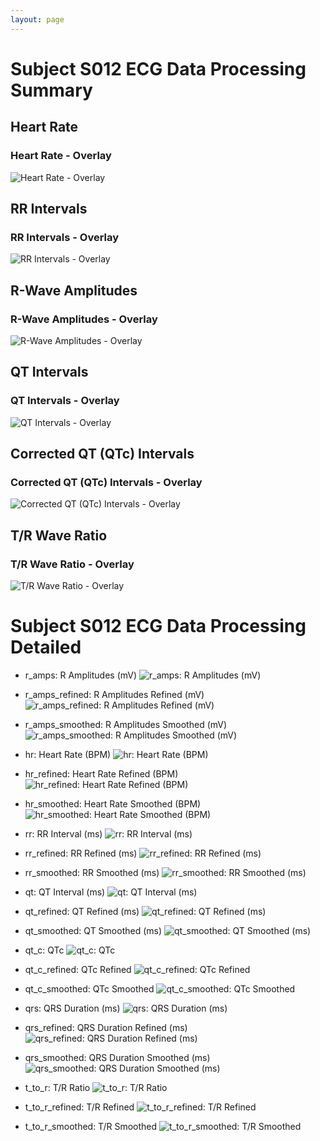 ```yaml
---
layout: page
---
```


# Subject S012 ECG Data Processing Summary



## Heart Rate

### Heart Rate - Overlay
![Heart Rate - Overlay](images/ecg_features_overlay_24.png)
## RR Intervals

### RR Intervals - Overlay
![RR Intervals - Overlay](images/ecg_features_overlay_25.png)
## R-Wave Amplitudes

### R-Wave Amplitudes - Overlay
![R-Wave Amplitudes - Overlay](images/ecg_features_overlay_26.png)
## QT Intervals

### QT Intervals - Overlay
![QT Intervals - Overlay](images/ecg_features_overlay_27.png)
## Corrected QT (QTc) Intervals

### Corrected QT (QTc) Intervals - Overlay
![Corrected QT (QTc) Intervals - Overlay](images/ecg_features_overlay_28.png)
## T/R Wave Ratio

### T/R Wave Ratio - Overlay
![T/R Wave Ratio - Overlay](images/ecg_features_overlay_29.png)
# Subject S012 ECG Data Processing Detailed

- r_amps: R Amplitudes (mV)
![r_amps: R Amplitudes (mV)](images/ecg_features_r_amps_1.png)

- r_amps_refined: R Amplitudes Refined (mV)
![r_amps_refined: R Amplitudes Refined (mV)](images/ecg_features_r_amps_refined_1.png)

- r_amps_smoothed: R Amplitudes Smoothed (mV)
![r_amps_smoothed: R Amplitudes Smoothed (mV)](images/ecg_features_r_amps_smoothed_1.png)

- hr: Heart Rate (BPM)
![hr: Heart Rate (BPM)](images/ecg_features_hr_1.png)

- hr_refined: Heart Rate Refined (BPM)
![hr_refined: Heart Rate Refined (BPM)](images/ecg_features_hr_refined_1.png)

- hr_smoothed: Heart Rate Smoothed (BPM)
![hr_smoothed: Heart Rate Smoothed (BPM)](images/ecg_features_hr_smoothed_1.png)

- rr: RR Interval (ms)
![rr: RR Interval (ms)](images/ecg_features_rr_1.png)

- rr_refined: RR Refined (ms)
![rr_refined: RR Refined (ms)](images/ecg_features_rr_refined_1.png)

- rr_smoothed: RR Smoothed (ms)
![rr_smoothed: RR Smoothed (ms)](images/ecg_features_rr_smoothed_1.png)

- qt: QT Interval (ms)
![qt: QT Interval (ms)](images/ecg_features_qt_1.png)

- qt_refined: QT Refined (ms)
![qt_refined: QT Refined (ms)](images/ecg_features_qt_refined_1.png)

- qt_smoothed: QT Smoothed (ms)
![qt_smoothed: QT Smoothed (ms)](images/ecg_features_qt_smoothed_1.png)

- qt_c: QTc
![qt_c: QTc](images/ecg_features_qt_c_1.png)

- qt_c_refined: QTc Refined
![qt_c_refined: QTc Refined](images/ecg_features_qt_c_refined_1.png)

- qt_c_smoothed: QTc Smoothed
![qt_c_smoothed: QTc Smoothed](images/ecg_features_qt_c_smoothed_1.png)

- qrs: QRS Duration (ms)
![qrs: QRS Duration (ms)](images/ecg_features_qrs_1.png)

- qrs_refined: QRS Duration Refined (ms)
![qrs_refined: QRS Duration Refined (ms)](images/ecg_features_qrs_refined_1.png)

- qrs_smoothed: QRS Duration Smoothed (ms)
![qrs_smoothed: QRS Duration Smoothed (ms)](images/ecg_features_qrs_smoothed_1.png)

- t_to_r: T/R Ratio
![t_to_r: T/R Ratio](images/ecg_features_t_to_r_1.png)

- t_to_r_refined: T/R Refined
![t_to_r_refined: T/R Refined](images/ecg_features_t_to_r_refined_1.png)

- t_to_r_smoothed: T/R Smoothed
![t_to_r_smoothed: T/R Smoothed](images/ecg_features_t_to_r_smoothed_1.png)
